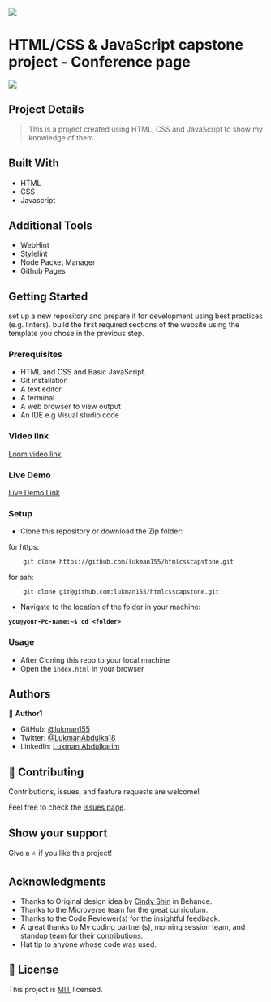 ![](https://img.shields.io/badge/Microverse-blueviolet)

# HTML/CSS & JavaScript capstone project - Conference page

![](./hello.png)

## Project Details

> This is a project created using HTML, CSS and JavaScript to show my knowledge of them.

## Built With

- HTML
- CSS
- Javascript

## Additional Tools

- WebHint
- Stylelint
- Node Packet Manager
- Github Pages


## Getting Started

set up a new repository and prepare it for development using best practices (e.g. linters).
build the first required sections of the website using the template you chose in the previous step.

### Prerequisites

- HTML and CSS and Basic JavaScript.
- Git installation
- A text editor 
- A terminal
- A web browser to view output
- An IDE e.g Visual studio code

### Video link

[Loom video link](https://www.loom.com/share/4bbc33d08845434ebc6e6ac9ab6be38d)


### Live Demo

[Live Demo Link](https://lukman155.github.io/htmlcsscapstone/)


### Setup

- Clone this repository or download the Zip folder:


for https:
```
    git clone https://github.com/lukman155/htmlcsscapstone.git
```
for ssh:
```
    git clone git@github.com:lukman155/htmlcsscapstone.git

```

- Navigate to the location of the folder in your machine:

**``you@your-Pc-name:~$ cd <folder>``**

### Usage

- After Cloning this repo to your local machine
- Open the `index.html` in your browser

## Authors

👤 **Author1**

- GitHub: [@lukman155](https://github.com/lukman155)
- Twitter: [@LukmanAbdulka18](https://twitter.com/LukmanAbdulka18)
- LinkedIn: [Lukman Abdulkarim](https://linkedin.com/in/lukmanbaba)

## 🤝 Contributing

Contributions, issues, and feature requests are welcome!

Feel free to check the [issues page](https://github.com/lukman155/HelloMicroverse/issues).

## Show your support

Give a ⭐️ if you like this project!

## Acknowledgments

- Thanks to Original design idea by [Cindy Shin](https://www.behance.net/adagio07) in Behance.
- Thanks to the Microverse team for the great curriculum.
- Thanks to the Code Reviewer(s) for the insightful feedback.
- A great thanks to My coding partner(s), morning session team, and standup team for their contributions.
- Hat tip to anyone whose code was used.

## 📝 License

This project is [MIT](./MIT.md) licensed.